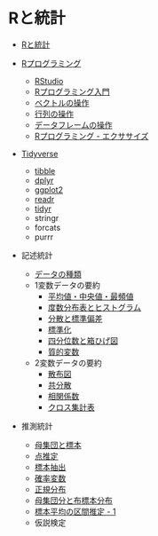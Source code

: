 # Rと統計

* [Rと統計](01.md)

* [Rプログラミング](02.md)
    - [RStudio](03.md)
    - [Rプログラミング入門](04.md)
    - [ベクトルの操作](05.md)
    - [行列の操作](06.md)
    - [データフレームの操作](07.md)
    - [Rプログラミング - エクササイズ](ex/)
* [Tidyverse](201.md)
    * [tibble](202.md)
    * [dplyr](203.md)
    * [ggplot2](204.md)
    * [readr](205.md)
    * [tidyr](206.md)
    * stringr
    * forcats
    * purrr

* 記述統計
    - [データの種類](101.md)
    - 1変数データの要約
        - [平均値・中央値・最頻値](102.md)
        - [度数分布表とヒストグラム](103.md)
        - [分散と標準偏差](104.md)
        - [標準化](105.md)
        - [四分位数と箱ひげ図](106.md)
        - [質的変数](107.md)
    - 2変数データの要約
        - [散布図](108.md)
        - [共分散](109.md)
        - [相関係数](110.md)
        - [クロス集計表](111.md)
* 推測統計
    - [母集団と標本](112.md)
    - [点推定](113.md)
    - [標本抽出](114.md)
    - [確率変数](115.md)
    - [正規分布](116.md)
    - [母集団分と布標本分布](117.md)
    - [標本平均の区間推定 - 1](118.md)
    - 仮説検定